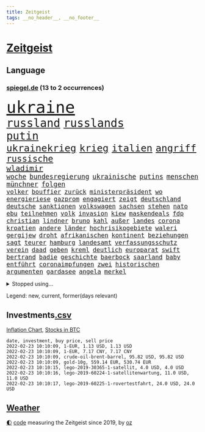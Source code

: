 ```yaml
---
title: Zeitgeist
tags: __no_header__, __no_footer__
---
```


# [Zeitgeist](https://oliz.io/zeitgeist/)

## Language

<h3><a href="https://www.spiegel.de" target="_blank">spiegel.de</a> (13 to 2 occurrences)</h3>
<p style="font-family:monospace">
<span style="font-size:32pt"><a href="news_links.html#ukraine" class="current">ukraine</a></span>
<br>
<span style="font-size:22pt"><a href="news_links.html#russland" class="current">russland</a></span>
<span style="font-size:22pt"><a href="news_links.html#russlands" class="current">russlands</a></span>
<br>
<span style="font-size:21pt"><a href="news_links.html#putin" class="current">putin</a></span>
<br>
<span style="font-size:19pt"><a href="news_links.html#ukrainekrieg" class="new">ukrainekrieg</a></span>
<span style="font-size:19pt"><a href="news_links.html#krieg" class="current">krieg</a></span>
<span style="font-size:19pt"><a href="news_links.html#italien" class="current">italien</a></span>
<span style="font-size:19pt"><a href="news_links.html#angriff" class="current">angriff</a></span>
<br>
<span style="font-size:17pt"><a href="news_links.html#russische" class="current">russische</a></span>
<br>
<span style="font-size:15pt"><a href="news_links.html#wladimir" class="current">wladimir</a></span>
<br>
<span style="font-size:13pt"><a href="news_links.html#woche" class="current">woche</a></span>
<span style="font-size:13pt"><a href="news_links.html#bundesregierung" class="current">bundesregierung</a></span>
<span style="font-size:13pt"><a href="news_links.html#ukrainische" class="current">ukrainische</a></span>
<span style="font-size:13pt"><a href="news_links.html#putins" class="current">putins</a></span>
<span style="font-size:13pt"><a href="news_links.html#menschen" class="current">menschen</a></span>
<span style="font-size:13pt"><a href="news_links.html#münchner" class="current">münchner</a></span>
<span style="font-size:13pt"><a href="news_links.html#folgen" class="current">folgen</a></span>
<br>
<span style="font-size:12pt"><a href="news_links.html#volker" class="current">volker</a></span>
<span style="font-size:12pt"><a href="news_links.html#bouffier" class="new">bouffier</a></span>
<span style="font-size:12pt"><a href="news_links.html#zurück" class="current">zurück</a></span>
<span style="font-size:12pt"><a href="news_links.html#ministerpräsident" class="current">ministerpräsident</a></span>
<span style="font-size:12pt"><a href="news_links.html#wo" class="current">wo</a></span>
<span style="font-size:12pt"><a href="news_links.html#energieriese" class="new">energieriese</a></span>
<span style="font-size:12pt"><a href="news_links.html#gazprom" class="current">gazprom</a></span>
<span style="font-size:12pt"><a href="news_links.html#engagiert" class="new">engagiert</a></span>
<span style="font-size:12pt"><a href="news_links.html#zeigt" class="current">zeigt</a></span>
<span style="font-size:12pt"><a href="news_links.html#deutschland" class="current">deutschland</a></span>
<span style="font-size:12pt"><a href="news_links.html#deutsche" class="current">deutsche</a></span>
<span style="font-size:12pt"><a href="news_links.html#sanktionen" class="current">sanktionen</a></span>
<span style="font-size:12pt"><a href="news_links.html#volkswagen" class="current">volkswagen</a></span>
<span style="font-size:12pt"><a href="news_links.html#sachsen" class="current">sachsen</a></span>
<span style="font-size:12pt"><a href="news_links.html#stehen" class="current">stehen</a></span>
<span style="font-size:12pt"><a href="news_links.html#nato" class="current">nato</a></span>
<span style="font-size:12pt"><a href="news_links.html#ebu" class="new">ebu</a></span>
<span style="font-size:12pt"><a href="news_links.html#teilnehmen" class="current">teilnehmen</a></span>
<span style="font-size:12pt"><a href="news_links.html#volk" class="current">volk</a></span>
<span style="font-size:12pt"><a href="news_links.html#invasion" class="current">invasion</a></span>
<span style="font-size:12pt"><a href="news_links.html#kiew" class="current">kiew</a></span>
<span style="font-size:12pt"><a href="news_links.html#maskendeals" class="new">maskendeals</a></span>
<span style="font-size:12pt"><a href="news_links.html#fdp" class="current">fdp</a></span>
<span style="font-size:12pt"><a href="news_links.html#christian" class="current">christian</a></span>
<span style="font-size:12pt"><a href="news_links.html#lindner" class="current">lindner</a></span>
<span style="font-size:12pt"><a href="news_links.html#bruno" class="current">bruno</a></span>
<span style="font-size:12pt"><a href="news_links.html#kahl" class="new">kahl</a></span>
<span style="font-size:12pt"><a href="news_links.html#außer" class="current">außer</a></span>
<span style="font-size:12pt"><a href="news_links.html#landes" class="current">landes</a></span>
<span style="font-size:12pt"><a href="news_links.html#corona" class="current">corona</a></span>
<span style="font-size:12pt"><a href="news_links.html#kroatien" class="current">kroatien</a></span>
<span style="font-size:12pt"><a href="news_links.html#andere" class="current">andere</a></span>
<span style="font-size:12pt"><a href="news_links.html#länder" class="current">länder</a></span>
<span style="font-size:12pt"><a href="news_links.html#hochrisikogebiete" class="current">hochrisikogebiete</a></span>
<span style="font-size:12pt"><a href="news_links.html#waleri" class="new">waleri</a></span>
<span style="font-size:12pt"><a href="news_links.html#gergijew" class="new">gergijew</a></span>
<span style="font-size:12pt"><a href="news_links.html#droht" class="current">droht</a></span>
<span style="font-size:12pt"><a href="news_links.html#afrikanischen" class="current">afrikanischen</a></span>
<span style="font-size:12pt"><a href="news_links.html#kontinent" class="current">kontinent</a></span>
<span style="font-size:12pt"><a href="news_links.html#beziehungen" class="current">beziehungen</a></span>
<span style="font-size:12pt"><a href="news_links.html#sagt" class="current">sagt</a></span>
<span style="font-size:12pt"><a href="news_links.html#teurer" class="current">teurer</a></span>
<span style="font-size:12pt"><a href="news_links.html#hamburg" class="current">hamburg</a></span>
<span style="font-size:12pt"><a href="news_links.html#landesamt" class="new">landesamt</a></span>
<span style="font-size:12pt"><a href="news_links.html#verfassungsschutz" class="current">verfassungsschutz</a></span>
<span style="font-size:12pt"><a href="news_links.html#verein" class="current">verein</a></span>
<span style="font-size:12pt"><a href="news_links.html#daad" class="new">daad</a></span>
<span style="font-size:12pt"><a href="news_links.html#geben" class="current">geben</a></span>
<span style="font-size:12pt"><a href="news_links.html#kreml" class="current">kreml</a></span>
<span style="font-size:12pt"><a href="news_links.html#deutlich" class="current">deutlich</a></span>
<span style="font-size:12pt"><a href="news_links.html#europarat" class="current">europarat</a></span>
<span style="font-size:12pt"><a href="news_links.html#swift" class="current">swift</a></span>
<span style="font-size:12pt"><a href="news_links.html#bertrand" class="new">bertrand</a></span>
<span style="font-size:12pt"><a href="news_links.html#badie" class="new">badie</a></span>
<span style="font-size:12pt"><a href="news_links.html#geschichte" class="current">geschichte</a></span>
<span style="font-size:12pt"><a href="news_links.html#baerbock" class="current">baerbock</a></span>
<span style="font-size:12pt"><a href="news_links.html#saarland" class="current">saarland</a></span>
<span style="font-size:12pt"><a href="news_links.html#baby" class="current">baby</a></span>
<span style="font-size:12pt"><a href="news_links.html#entführt" class="current">entführt</a></span>
<span style="font-size:12pt"><a href="news_links.html#coronaimpfungen" class="current">coronaimpfungen</a></span>
<span style="font-size:12pt"><a href="news_links.html#zwei" class="current">zwei</a></span>
<span style="font-size:12pt"><a href="news_links.html#historischen" class="current">historischen</a></span>
<span style="font-size:12pt"><a href="news_links.html#argumenten" class="current">argumenten</a></span>
<span style="font-size:12pt"><a href="news_links.html#gardasee" class="new">gardasee</a></span>
<span style="font-size:12pt"><a href="news_links.html#angela" class="current">angela</a></span>
<span style="font-size:12pt"><a href="news_links.html#merkel" class="current">merkel</a></span>
</p>
<details>
<summary>Stopped using...</summary>
<p class="former" style="font-size:12pt">
benjamin(492) machten(491) toni(491) dienst(490) klimawandels(490) luft(490) torjäger(490) trumps(490) armenien(489) coronalockdown(489) ehemaligen(489) ehemann(489) einwohner(489) konzernchef(489) liverpool(489) ausschreitungen(488) breitet(488) diskriminierung(488) haftstrafe(488) ifoindex(488) künftigen(488) niederländische(488) profi(488) spahn(488) unerwartet(488) ungewöhnlich(488) verhängte(488) versprach(488) walter(488) breit(487) diktator(487) gelernt(487) technik(487) unterschiede(487) äußerungen(487) übergriffe(487) 2000(486) asche(486) einzug(486) exemplare(486) flammen(486) gelegenheit(486) hunde(486) massiver(486) schlug(486) schmeckt(486) verunglückt(486) weber(486) youtube(486) besonderen(485) coronaausbruch(485) erziehung(485) geschaffen(485) größer(485) märchen(485) provinz(485) villa(485) abschied(484) belarussische(484) botschaften(484) hans(484) italienische(484) konkurrenten(484) rekordmeister(484) rostock(484) schwierigkeiten(484) studierenden(484) tieren(484) verdachts(484) videobotschaft(484) viertel(484) 37(483) bereich(483) einiges(483) katastrophe(483) rente(483) sicherheitsbehörden(483) unruhen(483) versteigert(483) virologe(483) ärgert(483) anruf(482) besseren(482) bitten(482) carsten(482) entdecken(482) gerufen(482) gigantische(482) halt(482) länderchefs(482) meister(482) online(482) prinzessin(482) saisonsieg(482) zeitweise(482) zuständige(482) 125(481) anthony(481) bekanntesten(481) belarussischen(481) berg(481) billionen(481) einzudämmen(481) europäischer(481) freilassung(481) gesagt(481) kretschmer(481) tokio(481) veranstalter(481) versorgt(481) bekämpft(480) bekämpfung(480) dienen(480) marcel(480) paderborn(480) räumen(480) verlängern(480) verschwunden(480) vorantreiben(480) außenpolitik(479) beachten(479) einziehen(479) roman(479) verschwand(479) wies(479) 43(478) bekamen(478) christopher(478) computer(478) dicht(478) geklärt(478) gestoßen(478) hunderten(478) ramelow(478) rettet(478) schönsten(478) stuft(478) zuversichtlich(478) crash(477) eintracht(477) feuerwehrleute(477) gegenteil(477) hungerstreik(477) norbert(477) philipp(477) brutal(476) entscheidend(476) jemen(476) lebenslange(476) querdenker(476) senkt(476) unterliegt(476) verteilung(476) vorsprung(476) 2030(475) 94(475) eskalieren(475) heil(475) hubertus(475) libyen(475) rom(475) tauchen(475) tausenden(475) via(475) 29(474) berät(474) brite(474) datenanalyse(474) höchst(474) luca(474) unruhe(474) verschwiegen(474) arabische(473) deutlicher(473) einheitliche(473) gewässern(473) meiner(473) nachfrage(473) option(473) prognosen(473) sportlich(473) einschränkungen(472) game(472) italienischen(472) trainiert(472) aufgetreten(471) beteiligung(471) erkrankung(471) hob(471) hürden(471) mangel(471) spüren(471) störung(471) verschärfte(471) beantragt(470) green(470) haaland(470) jerusalem(470) kindes(470) 81(469) brechen(469) franzosen(469) schlechtes(469) ermordeten(468) gegnern(468) gesehen(468) premierministers(468) brauche(467) erfunden(467) gefangene(467) hinten(467) negativen(467) defensive(466) geprägt(466) überprüfen(466) aufarbeitung(465) bisherigen(465) gekauft(465) marsch(465) praktisch(465) reichsten(465) vakzine(465) zigaretten(465) gefälschte(464) raab(464) voraussetzungen(464) hoffnungen(463) insassen(463) jürgen(463) kippt(463) prompt(463) träume(463) ausrüstung(462) bett(462) eben(462) eingeleitet(462) ergebnissen(462) gefällt(462) gehörte(462) rentner(462) unzufrieden(462) dfbpokal(461) falscher(461) hitze(461) istanbul(461) startups(461) favorit(460) pandemiebekämpfung(460) rechtsstreit(460) verträge(460) ähnliche(460) außerhalb(459) hilfen(459) retter(459) spahns(459) thüringens(459) erwachsenen(458) flagge(458) politikerin(458) prognose(458) gelandet(456) vorgänger(456) schneider(455) syrer(455) zuspruch(455) klasse(454) kindheit(453) teilt(453) telefonat(453) aktivist(452) begangen(452) trauern(451) munition(449) verfolger(449) krisen(447) stärkt(446) gewannen(445) strafbar(445) thüringer(445) koalitionspartner(444) teilnehmern(443) abiy(442) syrischen(440) 91(439) startup(439) unterbrochen(437) vorgenommen(437) tigray(436) identität(435) stellenabbau(434) coronajahr(433) susanne(433) weidel(433) entbrannt(431) csupolitiker(430) bbc(429) italienischer(429) topspiel(429) hagen(427) rache(424) discounter(420) rechter(418) regelmäßig(414) vertrauten(413) boomt(410) würdigt(408) brutalen(407) hartz(407) zweieinhalb(407) auslieferung(406) festgesetzt(403) variante(398) 95(381) verstoß(380) zwingend(379) iv(377) geheimen(373) andy(371) entsprechenden(368) klettert(368) verleumdung(367) expräsidenten(365) rüdiger(364) kandidiert(363) abreise(356) militärputsch(354) stärkste(347) unverletzt(345) fluggesellschaft(344) längerem(339) übernahm(336) fängt(331) portugals(331) zurückgekehrt(328) doppelte(326) geimpften(326) verantwortliche(326) südwesten(319) unterschiedliche(311) coronainzidenz(305) rumänien(304) prozessauftakt(302) herausragende(301) 250(300) kubicki(298) kabel(281) notwendigen(279) institute(278) loben(278) massachusetts(278) unfälle(274) raumfahrt(270) dynamo(269) genesen(267) abgefeuert(266) crystal(265) 2013(264) 800(264) 18jährigen(261) durchbruch(258) arbeitsmarkt(256) peinlich(256) ticket(253) agnes(252) hebamme(252) sahen(251) felix(248) jamie(248) aachen(247) organisierten(241) tarife(241) umfang(241) kw(239) julius(238) naftali(237) parkplatz(237) unterbinden(237) unterstützern(237) kultusminister(235) aggressiver(234) wussten(231) chipmangel(230) fachkräftemangel(230) sammelt(230) 16000(229) kühnert(229) tenniswelt(229) azubis(225) jamaika(225) drohenden(224) sowjetunion(224) befassen(223) rängen(223) morgens(222) schimpft(221) schob(221) 2005(218) bekennt(218) aufsteiger(217) emirate(217) ahmed(215) düster(215) norwegische(214) siebte(214) abgeordneter(212) assange(212) kalte(212) wikileaksgründer(212) bay(211) mögen(211) coronafall(210) 500000(209) heim(209) sätze(209) visa(209) erhebung(207) storniert(206) batterien(205) hits(198) fläche(197) gedroht(197) schottischen(196) starspieler(196) las(195) vegas(195) vorliegen(195) förderprogramm(194) blind(192) fällig(191) bezieht(190) dominieren(190) japanische(190) thiel(190) wahlniederlage(190) wellen(189) qualifiziert(187) garage(186) halfen(186) gehörten(185) götze(185) wiegt(185) anstatt(183) ausmaße(182) coronagipfel(181) coronapause(180) überwältigt(178) musks(177) schwul(177) sichtlich(177) leidenschaft(175) norweger(174) steve(172) verkehrt(170) wendepunkt(170) beschimpfungen(169) erhofft(169) 90/die(168) diktatur(168) erling(167) ali(166) ibiza(166) vermietet(166) taugen(165) europäisches(164) röttgen(163) übertragen(163) einigkeit(162) exemplar(161) niedergang(161) vielfach(160) abholzung(159) göringeckardt(159) senator(157) bedürftige(156) regierte(156) ausfälle(155) award(155) müttern(155) world(155) tabellenführung(154) böse(153) bombe(152) nadine(152) papiere(152) produktionsausfälle(152) glücksfall(151) landwirte(151) natürlichen(151) späte(151) entführer(150) groningen(150) alias(147) ausmacht(147) unterschiedlicher(147) eindeutig(146) emirat(146) nsregime(146) katrin(145) mastercard(145) abgerechnet(144) cduführung(144) geburtstagsfeier(144) optimismus(144) gerichtsentscheidung(143) indonesische(143) spdvorsitzende(143) dringen(142) friedensnobelpreis(142) pharmakonzern(142) weltberühmt(142) ausreisen(141) farce(141) gerichtsurteil(141) holstein(141) popgeschichte(141) anhörung(140) oberster(140) umgesetzt(140) werten(140) autounfall(139) beförderung(139) gesteuert(139) nachbarländer(139) jusos(138) türkisches(138) fock(137) gorch(137) menschliche(137) deckeln(136) unionsanhänger(136) fünftel(135) fracht(134) rentnerinnen(134) spitzenspiel(134) oppositionspolitiker(133) ostdeutschen(133) tabellenspitze(133) saarbrücken(132) ehrgeiz(131) jeffrey(131) knapper(131) lösungen(131) einigt(130) untätigkeit(130) angeschlagenen(129) limburg(128) söldnertruppe(128) vulkanausbruch(128) wiederzubeleben(128) abgeschaltet(127) höchststrafe(127) lotto(127) übertragung(127) eineinhalb(126) erklärungen(126) johannesburg(126) modeste(126) terodde(126) obst(125) floss(124) natostaaten(124) ubooten(124) vulkans(124) fridays(123) future(123) gehofft(123) ifogeschäftsklima(123) maskenverweigerer(123) mehrfamilienhaus(122) prallt(122) verschickte(122) durchschnittlich(121) fachkräfte(121) erregte(120) kosteten(120) präsidentschaftskandidat(120) urenkel(120) vernichtet(120) blödsinn(119) schärferen(119) bedeckt(118) cduvorsitzenden(118) spürbare(117) wahlergebnis(117) empfehlen(116) schlangen(116) vermögensteuer(116) verständigt(116) dave(115) lockerung(115) nachziehen(115) tshirts(115) zentralen(115) eidinger(114) erwärmung(114) fernzügen(114) hey(114) vorurteile(114) bewahrte(113) gesundes(113) turnen(113) arbeitskräfte(112) chancenlos(112) heidenreich(112) hofreiter(112) torlos(112) glen(111) lieferdienst(111) nullcovidstrategie(111) automarkt(110) bernhard(110) apotheke(109) entwickler(109) erneuern(109) exsprecherin(109) gesellschaftlichen(109) prägen(109) staatlich(109) stephanie(109) supermarkt(109) unterstützten(109) rückweg(108) gefährt(107) strackzimmermann(107) zugrunde(107) ferran(106) mannschaften(106) schallenberg(106) torres(106) tourismusbranche(106) ureinwohner(106) brandt(105) bundesverwaltungsgericht(105) fdppolitikerin(105) geklaut(105) 200000(104) angehalten(104) ausweis(104) klimaforschung(104) verunglückte(104) öffnungen(104) adele(103) enthüllungsplattform(103) hinrichtung(103) vereinbart(103) volksverhetzung(103) benutzt(102) berufungsgericht(102) dhabi(102) fiona(102) intern(102) raumfahrtunternehmen(102) vereidigung(102) zunahme(102) ansicht(101) norwegens(101) videokonferenz(101) portal(100) rosenthal(100) aneinandergeraten(99) bundesvorstand(99) verdreifacht(99) hitlergruß(98) reichste(98) zufällig(98) übergang(98) bukele(97) delegierten(97) perfektem(97) wirksam(97) meeresspiegels(96) verschwundenen(96) wonach(96) lieferungen(95) menschenschmuggel(95) pflegeheim(95) sterne(95) stromausfall(95) kriegsgefahr(94) maskenaffäre(94) rechtsextremer(94) rising(94) schärferes(94) tickt(94) ansagen(93) emeritierte(93) verlobt(93) versinken(93) überlastung(93) chefredakteur(92) nominierte(92) oberlandesgericht(92) zulieferer(92) belügen(91) chip(91) deniz(91) enes(91) immobilienbesitzer(91) kanter(91) seelenlose(91) springerverlag(91) töchtern(91) yücel(91) energieriesen(90) genf(90) gesundheitsministerin(90) merck(90) nachteil(90) stadtteil(90) bundestagsvizepräsidentin(89) clans(89) dieselbe(89) gesundheitspolitiker(89) gutachter(89) robuste(89) südamerikanischen(89) usmarkt(89) verbotener(89) verwehrt(89) wikileaks(89) davis(88) optionen(88) summen(88) annette(87) borger(87) erfurt(87) geopolitische(87) karla(87) leitzins(87) valencia(87) zinssenkung(87) ausverkauft(86) beifall(86) kavala(86) nämlich(86) staatshilfe(86) ablehnung(85) entschärft(85) feldern(85) sekunde(85) vielfältig(85) aufarbeiten(84) jugendorganisation(84) osman(84) riegeln(84) ausgelacht(83) sizilianischen(83) sünder(83) tötungsdelikts(83) vernünftig(83) auge(82) französin(82) horn(82) milliardäre(82) pausenhof(82) wahrgenommen(82) bundländertreffen(81) ergattert(81) herzproblemen(81) kontinuität(81) professor(81) spiegelkinderreporterinnen(81) truss(81) weiterspielen(81) wissenschaftlichen(81) kriminalität(80) ming(80) namensstreit(80) ran(80) abgereist(79) dagewesenen(79) energieverbrauch(79) jahreswechsel(79) plantagen(79) rufe(79) chinesin(78) freundes(78) gefoltert(78) geringer(78) großflächig(78) lieferzeiten(78) packers(78) plattformen(78) schienen(78) vereinbarten(78) verfassungsgerichtshof(78) 175(77) impfskeptikerin(77) riskierte(77) schwerte(77) strahlkraft(77) verdoppelte(77) flugzeugabsturz(76) genting(76) kulturmäzen(76) oxfam(76) ubahn(76) wundern(76) beteiligte(75) christiane(75) eindeutige(75) flitzer(75) pandemiebeginn(75) schläft(75) umweltbilanz(75) untergetaucht(75) arbeitsministerium(74) befreite(74) coronakurs(74) fassen(74) klubikone(74) missverständnis(74) prozesse(74) rücker(74) coronachaos(73) dunkle(73) fabian(73) gottschalk(73) isabella(73) luftfahrtunternehmen(73) pfoten(73) plädieren(73) wetten(73) zehnjähriger(73) cduvorsitzender(72) derzeitigen(72) meat(72) pandemielage(72) strompreise(72) wachstumsprognose(72) bundesparteitag(71) coronahotspot(71) designierten(71) erbost(71) griffen(71) ischgl(71) kranker(71) lampen(71) sonnenuntergang(71) erliegt(70) kompromissen(70) luftfilter(70) silvester(70) süd(70) tortur(70) welten(70) einschnitte(69) einzuholen(69) erklärungsnot(69) flugzeugbauer(69) getestete(69) koma(69) peng(69) shuai(69) wolke(69) eliminieren(68) milliardenauftrag(68) millionensummen(68) qualifizieren(67) beeindruckt(66) schwein(66) ustennisstar(66) 1700(65) ampelkabinett(65) british(65) durchhalten(65) fpö(65) lucky(65) parlamentarischen(65) staatlicher(65) steiner(65) 94jährige(64) christina(64) lehrerinnen(64) riskanter(64) sank(64) schlussphase(64) aston(63) berechnet(63) garbiñe(63) gelbe(63) kommissar(63) muguruza(63) rationieren(63) tierwohl(63) versicherten(63) autoschlüssel(62) femizide(62) kleinste(62) ozean(62) praktikanten(62) verschiedener(62) versteht(62) afdlandeschef(61) alfred(61) einschränken(61) epsteins(61) keeper(61) ulrich(61) anbau(60) deutschfranzösischer(60) kopfschmuck(60) marburg(60) mischt(60) pandemiegeschehen(60) senior(60) flutwellen(59) omikronvariante(59) revanche(59) verbracht(59) verkehrschaos(59) bowie(58) eisbärenzwillinge(58) evan(58) rostocker(58) videodreh(58) brust(57) durchführen(57) coronaberatungen(56) hunziker(56) spdkanzler(56) tvmoderatorin(56) abgehängt(55) dokumenten(55) fdpabgeordneter(55) funklöcher(55) impfpässe(55) mobilfunknetze(55) netzausbau(55) stimmte(55) szenario(55) brennerei(54) holland(54) milieus(54) schlüsselloch(54) südafrikanische(54) zeitweilig(54) 8000(53) geradezu(53) homann(53) irrtum(53) regulieren(53) rutte(53) skiort(53) kürzere(52) schwäbische(52) till(52) verwaltungsgerichtshof(52) wintereinbruch(52) allgemeinen(51) aprèsski(51) gespannt(51) leichtsinnig(51) nahles(51) nehammer(51) referat(51) ritter(51) verbesserte(51) arsenalstar(50) bemerkenswerte(50) coronabedingter(50) erfahrungsbericht(50) mahnte(50) student(50) windräder(50) korruptionsvorwürfen(49) lotterie(49) omikronpatienten(49) untermauern(49) wiegen(49) entlang(48) klimaminister(48) merklich(48) roch(48) showdown(48) verbündete(48) verpuffung(48) champagnerhersteller(47) hybride(47) machtverhältnisse(47) supercomputer(47) tennisverband(47) außerordentlich(46) landesweiten(46) langwierigen(46) syrischer(46) tafel(46) abzusehen(45) bafög(45) beanstandet(45) beat(45) diözese(45) kollektionen(45) modewelt(45) out(45) perfektes(45) symbol(45) bettercom(44) borrell(44) garg(44) gerichtsstreit(44) hinrunde(44) josep(44) lehrt(44) marieagnes(44) patzer(44) skigebiet(44) verteidigungsausschusses(44) vishal(44) zoomcall(44) zwayer(44) ausbruchs(43) fdpgesundheitspolitiker(43) pascal(43) schneefall(43) tennislegende(43) welternährungsorganisation(43) zemmour(43) éric(43) diktatoren(42) grandslamtitel(42) königsblauen(42) problematisch(42) südkoreanische(42) traditionellen(42) chevron(41) fälschen(41) ungleich(41) coronaexpertenrat(40) dhbauswahl(40) einsicht(40) expertenrat(40) ibrahimović(40) millionenschaden(40) zlatan(40) bingen(39) klara(39) sicherheitslücke(39) südpazifik(39) urheberrecht(39) verzeichnete(39) asien(38) begegnen(38) edward(38) ersatz(38) hilfslieferungen(38) kürzt(38) lim(38) meisterwerk(38) nebenwirkung(38) tiefsten(38) anweisung(37) gefühle(37) nahrung(37) umweltschädlich(37) verhandlung(37) yannick(37) 270(36) augsburgs(36) durchgang(36) leiser(36) überlebenskampf(36) buccaneers(35) commerzbank(35) goggia(35) jasmin(35) pedro(35) sofia(35) todesumstände(35) viren(35) angehen(34) bildungsminister(34) canberra(34) landsmann(34) marvin(34) ziehung(34) 450(33) ansteckender(33) baltikum(33) debütierte(33) dringende(33) einreiseregeln(33) lüneburg(33) militärbündnis(33) netze(33) produzent(33) airways(32) augenzeugenberichte(32) ausgangssperre(32) ballistische(32) cool(32) folterarzt(32) krankheitsverläufe(32) muhammad(32) nonnen(32) qatar(32) vorzeitiger(32) überdenken(32) 5g(31) beschaffung(31) geiseln(31) gerammt(31) korb(31) kursverluste(31) abstürze(30) fdpabgeordnete(30) jameswebbteleskop(30) abstandsregeln(29) passierte(29) rekordumsatz(29) skiklassiker(29) sprüche(29) wiederaufnahme(29) alaa(28) bedauern(28) ertrunken(28) geschehnissen(28) midlifekolumne(28) olympiaaus(28) ostbeauftragte(28) petro(28) poroschenko(28) supermärkten(28) willkür(28) bautzen(27) ben(27) lehrermangel(27) leo(27) selbstständig(27) ablegen(26) coronafällen(26) gekümmert(26) gesetzten(26) kirgisistan(26) margarete(26) nordsyrien(26) sachschaden(26) streits(26) transparente(26) fahrenden(25) krankenversicherung(25) louvre(25) ställen(25) clinch(24) großeltern(24) quarantäneregeln(24) wachsender(24) wellinger(24) zeitreise(24) anhebung(23) desto(23) emotionales(23) klischee(23) nairobi(23) richtungsstreit(23) schwindelig(23) spaziergänge(23) verunglimpft(23) kurzfristige(22) qualifizierte(22) voice(22) falschinformation(21) feministischen(21) flugausfälle(21) huthirebellen(21) islamistische(21) porträtierte(21) spektakel(21) umkämpfte(21) zurückzuführen(21) enkel(20) geweckt(20) inklusion(20) kapituliert(20) metas(20) nutzten(20) patriots(20) schmerzhaft(20) sprinterin(20) verdeckt(20) 44jährige(19) gaskraftwerke(19) intellektueller(19) atomausstieg(18) atomkraftgegner(18) exsenator(18) geywitz(18) ideologisch(18) irme(18) serielles(18) stetterkarp(18) aviv(17) berufsalltag(17) landtagswahlen(17) medizinstudentin(17) millionäre(17) modebranche(17) schriften(17) tel(17) transformation(17) generalstaatsanwältin(16) letitia(16) marilyn(16) organe(16) skiunfall(16) dj(15) eingedämmt(15) exverfassungsschutzchef(15) gottesdienstes(15) horoskope(15) leistungsdruck(15) piste(15) tanzte(15) waldstück(15) wanderwitz(15) ampelabgeordnete(14) berufsaussichten(14) frauenmorde(14) gefangenenlager(14) gerichtstermin(14) grandslamturnier(14) liz(14) mittelalter(14) nahostkonflikt(14) philippe(14) schneesturm(14) skitouren(14) tagebaubetreiber(14) visum(14) betrügerin(13) jurymitglied(13) kasachstans(13) pekings(13) pepi(13) perfekter(13) ricardo(13) bundesarbeitsminister(12) kann's(12) klimakatastrophe(12) spielverlegung(12) tennisprofis(12) tennisstars(12) treffers(12) baltimore(11) coronainfizierten(11) gruppenantrag(11) haitianischen(11) hausbrand(11) jovenel(11) luther(11) modrow(11) mol(11) ofen(11)
</p>
</details>
<p>Legend: <span class="new">new</span>, <span class="current">current</span>, <span class="former">former(days relevant)</span></p>

## Investments[.csv](investments.csv)

[Inflation Chart](https://inflationchart.com),
[Stocks in BTC](https://stonksinbtc.xyz/)

```
date, investment, buy price, sell price
2022-02-23 10:10:09, 1-EUR, 1.13 USD, 1.13 USD
2022-02-23 10:10:09, 1-EUR, 7.17 CNY, 7.17 CNY
2022-02-23 10:10:09, crude-oil-brent-barrel, 95.82 USD, 95.82 USD
2022-02-23 10:10:09, gold-10g, 559.14 EUR, 530.74 EUR
2022-02-23 10:10:15, lego-2019-30365-1-satellit, 4.0 USD, 4.0 USD
2022-02-23 10:10:16, lego-2019-60224-1-satellitenwartung, 11.0 USD, 11.0 USD
2022-02-23 10:10:17, lego-2019-60225-1-rovertestfahrt, 24.0 USD, 24.0 USD
```

## [Weather](weather.html)

<footer>
<a href="javascript:toggleTheme()" class="nav">🌓</a>
<a href="https://github.com/ooz/zeitgeist">code</a> measuring the Zeitgeist since 2019, by <a href="https://oliz.io">oz</a>
</footer>
